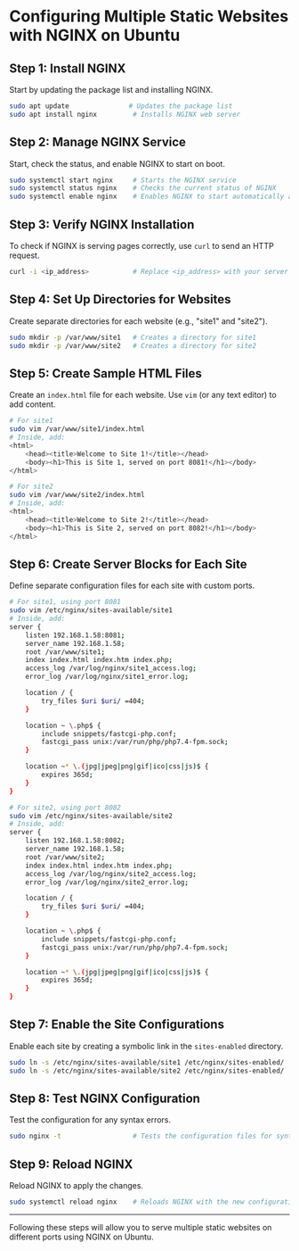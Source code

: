 
# Configuring Multiple Static Websites with NGINX on Ubuntu

## Step 1: Install NGINX
Start by updating the package list and installing NGINX.

```bash
sudo apt update               # Updates the package list
sudo apt install nginx         # Installs NGINX web server
```

## Step 2: Manage NGINX Service
Start, check the status, and enable NGINX to start on boot.

```bash
sudo systemctl start nginx     # Starts the NGINX service
sudo systemctl status nginx    # Checks the current status of NGINX
sudo systemctl enable nginx    # Enables NGINX to start automatically at boot
```

## Step 3: Verify NGINX Installation
To check if NGINX is serving pages correctly, use `curl` to send an HTTP request.

```bash
curl -i <ip_address>           # Replace <ip_address> with your server’s IP, e.g., 192.168.1.58
```

## Step 4: Set Up Directories for Websites
Create separate directories for each website (e.g., "site1" and "site2").

```bash
sudo mkdir -p /var/www/site1   # Creates a directory for site1
sudo mkdir -p /var/www/site2   # Creates a directory for site2
```

## Step 5: Create Sample HTML Files
Create an `index.html` file for each website. Use `vim` (or any text editor) to add content.

```bash
# For site1
sudo vim /var/www/site1/index.html
# Inside, add:
<html>
    <head><title>Welcome to Site 1!</title></head>
    <body><h1>This is Site 1, served on port 8081!</h1></body>
</html>

# For site2
sudo vim /var/www/site2/index.html
# Inside, add:
<html>
    <head><title>Welcome to Site 2!</title></head>
    <body><h1>This is Site 2, served on port 8082!</h1></body>
</html>
```

## Step 6: Create Server Blocks for Each Site
Define separate configuration files for each site with custom ports.

```bash
# For site1, using port 8081
sudo vim /etc/nginx/sites-available/site1
# Inside, add:
server {
    listen 192.168.1.58:8081;
    server_name 192.168.1.58;
    root /var/www/site1;
    index index.html index.htm index.php;
    access_log /var/log/nginx/site1_access.log;
    error_log /var/log/nginx/site1_error.log;

    location / {
        try_files $uri $uri/ =404;
    }

    location ~ \.php$ {
        include snippets/fastcgi-php.conf;
        fastcgi_pass unix:/var/run/php/php7.4-fpm.sock;
    }

    location ~* \.(jpg|jpeg|png|gif|ico|css|js)$ {
        expires 365d;
    }
}

# For site2, using port 8082
sudo vim /etc/nginx/sites-available/site2
# Inside, add:
server {
    listen 192.168.1.58:8082;
    server_name 192.168.1.58;
    root /var/www/site2;
    index index.html index.htm index.php;
    access_log /var/log/nginx/site2_access.log;
    error_log /var/log/nginx/site2_error.log;

    location / {
        try_files $uri $uri/ =404;
    }

    location ~ \.php$ {
        include snippets/fastcgi-php.conf;
        fastcgi_pass unix:/var/run/php/php7.4-fpm.sock;
    }

    location ~* \.(jpg|jpeg|png|gif|ico|css|js)$ {
        expires 365d;
    }
}
```

## Step 7: Enable the Site Configurations
Enable each site by creating a symbolic link in the `sites-enabled` directory.

```bash
sudo ln -s /etc/nginx/sites-available/site1 /etc/nginx/sites-enabled/  # Enables site1
sudo ln -s /etc/nginx/sites-available/site2 /etc/nginx/sites-enabled/  # Enables site2
```

## Step 8: Test NGINX Configuration
Test the configuration for any syntax errors.

```bash
sudo nginx -t                  # Tests the configuration files for syntax errors
```

## Step 9: Reload NGINX
Reload NGINX to apply the changes.

```bash
sudo systemctl reload nginx    # Reloads NGINX with the new configurations
```

---

Following these steps will allow you to serve multiple static websites on different ports using NGINX on Ubuntu.
